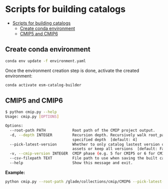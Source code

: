 # Scripts for building catalogs

- [Scripts for building catalogs](#scripts-for-building-catalogs)
  - [Create conda environment](#create-conda-environment)
  - [CMIP5 and CMIP6](#cmip5-and-cmip6)

## Create conda environment

```bash
conda env update -f environment.yaml
```

Once the environment creation step is done, activate the created environment:

```bash
conda activate esm-catalog-builder
```

## CMIP5 and CMIP6

```bash
$ python cmip.py --help
Usage: cmip.py [OPTIONS]

Options:
  --root-path PATH            Root path of the CMIP project output.
  -d, --depth INTEGER         Recursion depth. Recursively walk root_path to a
                              specified depth  [default: 4]
  --pick-latest-version       Whether to only catalog lastest version of data
                              assets or keep all versions  [default: False]
  -v, --cmip-version INTEGER  CMIP phase (e.g. 5 for CMIP5 or 6 for CMIP6)
  --csv-filepath TEXT         File path to use when saving the built catalog
  --help                      Show this message and exit.
```

**Example:**

```bash
python cmip.py --root-path /glade/collections/cmip/CMIP6 --pick-latest-version --cmip-version 6 --csv-filepath ../catalogs/glade-cmip6.csv.gz --depth 5
```
